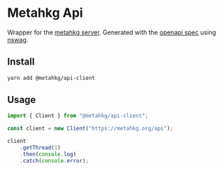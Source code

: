 # Metahkg Api

Wrapper for the [metahkg server](https://gitlab.com/metahkg/metahkg-server).
Generated with the [openapi spec](https://gitlab.com/metahkg/metahkg-server/-/blob/master/openapi.yaml) using [nswag](https://github.com/RicoSuter/NSwag).

## Install

```bash
yarn add @metahkg/api-client
```

## Usage

```typescript
import { Client } from "@metahkg/api-client";

const client = new Client("https://metahkg.org/api");

client
    .getThread(1)
    .then(console.log)
    .catch(console.error);
```
